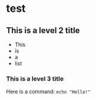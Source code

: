 # test
## This is a level 2 title

- This
- is
- a
- list

### This is a level 3 title

Here is a command: `echo "Hello!"`
